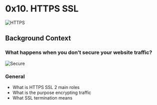 # 0x10. HTTPS SSL

![HTTPS](https://s3.amazonaws.com/intranet-projects-files/holbertonschool-sysadmin_devops/276/FlhGPEK.png)

## Background Context
### What happens when you don’t secure your website traffic?

![Secure](https://s3.amazonaws.com/intranet-projects-files/holbertonschool-sysadmin_devops/276/xCmOCgw.gif)

### General
* What is HTTPS SSL 2 main roles
* What is the purpose encrypting traffic
* What SSL termination means
